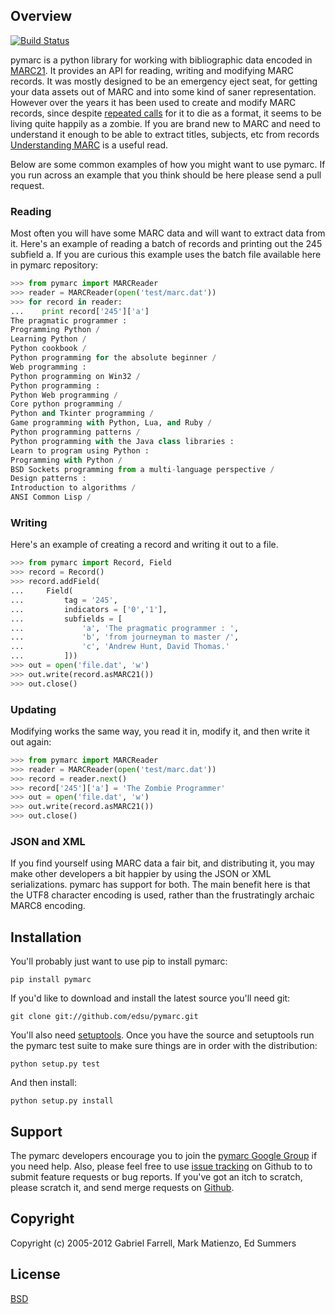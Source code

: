 Overview
--------

[![Build Status](https://secure.travis-ci.org/edsu/pymarc.png)](http://travis-ci.org/edsu/pymarc)

pymarc is a python library for working with bibliographic data encoded in 
[MARC21](http://en.wikipedia.org/wiki/MARC_standards). It provides an API 
for reading, writing and modifying MARC records. It was mostly designed to 
be an emergency eject seat, for getting your data assets out of MARC and into
some kind of saner representation. However over the years it has been used 
to create and modify MARC records, since despite [repeated
calls](http://marc-must-die.info/index.php/Main_Page) for it to die as a
format, it seems to be living quite happily as a zombie. If you are brand new
to MARC and need to understand it enough to be able to extract titles, subjects,
etc from records [Understanding MARC](http://www.loc.gov/marc/umb/) is a 
useful read.

Below are some common examples of how you might want to use pymarc. If 
you run across an example that you think should be here please send a 
pull request.

### Reading

Most often you will have some MARC data and will want to extract data
from it. Here's an example of reading a batch of records and printing out 
the 245 subfield a. If you are curious this example uses the batch file 
available here in pymarc repository:

```python  
>>> from pymarc import MARCReader
>>> reader = MARCReader(open('test/marc.dat'))
>>> for record in reader: 
...    print record['245']['a']
The pragmatic programmer :
Programming Python /
Learning Python /
Python cookbook /
Python programming for the absolute beginner /
Web programming :
Python programming on Win32 /
Python programming :
Python Web programming /
Core python programming /
Python and Tkinter programming /
Game programming with Python, Lua, and Ruby /
Python programming patterns /
Python programming with the Java class libraries :
Learn to program using Python :
Programming with Python /
BSD Sockets programming from a multi-language perspective /
Design patterns :
Introduction to algorithms /
ANSI Common Lisp /
```

### Writing

Here's an example of creating a record and writing it out to a file.

```python
>>> from pymarc import Record, Field
>>> record = Record()
>>> record.addField(
...     Field(
...         tag = '245', 
...         indicators = ['0','1'],
...         subfields = [
...             'a', 'The pragmatic programmer : ',
...             'b', 'from journeyman to master /', 
...             'c', 'Andrew Hunt, David Thomas.'
...         ]))
>>> out = open('file.dat', 'w')
>>> out.write(record.asMARC21())
>>> out.close()
```

### Updating

Modifying works the same way, you read it in, modify it, and then write it out
again:

```python
>>> from pymarc import MARCReader
>>> reader = MARCReader(open('test/marc.dat'))
>>> record = reader.next()
>>> record['245']['a'] = 'The Zombie Programmer'
>>> out = open('file.dat', 'w')
>>> out.write(record.asMARC21())
>>> out.close()
```


### JSON and XML

If you find yourself using MARC data a fair bit, and distributing it, you may 
make other developers a bit happier by using the JSON or XML serializations. 
pymarc has support for both. The main benefit here is that the UTF8 character
encoding is used, rather than the frustratingly archaic MARC8 encoding.

Installation
------------

You'll probably just want to use pip to install pymarc:

    pip install pymarc

If you'd like to download and install the latest source you'll need git:

    git clone git://github.com/edsu/pymarc.git

You'll also need [setuptools](https://pypi.python.org/pypi/setuptools#installation-instructions). Once you have the source and setuptools run the pymarc test 
suite to make sure things are in order with the distribution:

    python setup.py test

And then install:

    python setup.py install

Support
-------

The pymarc developers encourage you to join the [pymarc Google Group](http://groups.google.com/group/pymarc) if you need help.  Also, please feel free to use [issue tracking](https://github.com/edsu/pymarc/issues) on Github to to submit feature requests or bug reports. If you've got an itch to scratch, please scratch it, and send merge requests on [Github](http://github.com/edsu/pymarc).

Copyright
---------

Copyright (c) 2005-2012 Gabriel Farrell, Mark Matienzo, Ed Summers

License
-------

[BSD](http://www.opensource.org/licenses/bsd-license.php)
